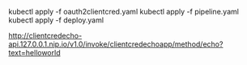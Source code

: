 
kubectl apply -f oauth2clientcred.yaml
kubectl apply -f pipeline.yaml
kubectl apply -f deploy.yaml


http://clientcredecho-api.127.0.0.1.nip.io/v1.0/invoke/clientcredechoapp/method/echo?text=helloworld